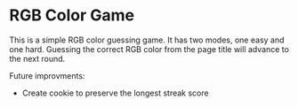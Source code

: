 # RGB Color Game
This is a simple RGB color guessing game.
It has two modes, one easy and one hard.
Guessing the correct RGB color from the page title will advance to the next round.

Future improvments:
* Create cookie to preserve the longest streak score

